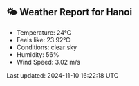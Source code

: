 <!-- WEATHER-START -->
## 🌤 Weather Report for Hanoi

- Temperature: 24°C
- Feels like: 23.92°C
- Conditions: clear sky
- Humidity: 56%
- Wind Speed: 3.02 m/s

Last updated: 2024-11-10 16:22:18 UTC
<!-- WEATHER-END -->
